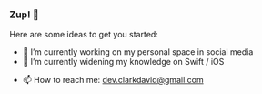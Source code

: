 ### Zup! 👋

Here are some ideas to get you started:

- 🔭 I’m currently working on my personal space in social media
- 🌱 I’m currently widening my knowledge on Swift / iOS
<!-- - 👯 I’m looking to collaborate on ... -->
<!-- - 🤔 I’m looking for help with ... -->
<!-- - 💬 Ask me about ... -->
- 📫 How to reach me: dev.clarkdavid@gmail.com
<!-- - 😄 Pronouns: ... -->
<!-- - ⚡ Fun fact:  -->
